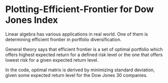 # Plotting-Efficient-Frontier for Dow Jones Index

Linear algebra has various applications in real world. One of them is determining efficient frontier in portfolio diversification.

General theory says that efficient frontier is a set of optimal portfolio which offers highest expected return for a defined risk level or the one that offers lowest risk for a given expected return level.

In the code, optimal matrix is derived by minimizing standard deviation, given some expected return level for the Dow Jones 30 companies. 
